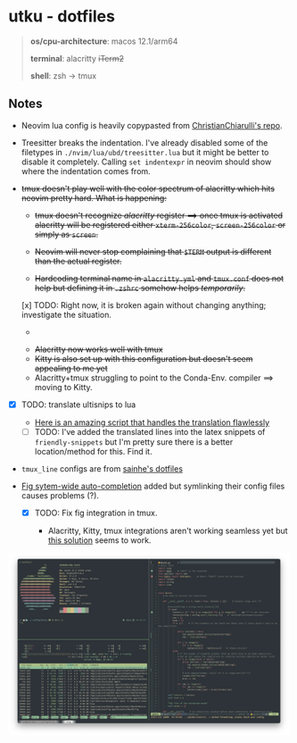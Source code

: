 # utku - dotfiles

> **os/cpu-architecture**: macos 12.1/arm64
> 
> **terminal**: alacritty ~~iTerm2~~
> 
> **shell**: zsh -> tmux

## Notes

* Neovim lua config is heavily copypasted from [ChristianChiarulli's repo](https://github.com/LunarVim/Neovim-from-scratch).

* Treesitter breaks the indentation. I've already disabled some of the
  filetypes in `./nvim/lua/ubd/treesitter.lua` but it might be better to disable
  it completely. Calling `set indentexpr` in neovim should show where the indentation
  comes from.

* ~~tmux doesn't play well with the color spectrum of alacritty which hits neovim pretty hard.
  What is happening:~~

  * ~~tmux doesn't recognize *alacritty* register ==> once tmux is activated
    alacritty will be registered either `xterm-256color`, `screen-256color` or
    simply as `screen`.~~
  
  * ~~Neovim will never stop complaining that `$TERM` output is different than the
    actual register.~~

  * ~~Hardcoding terminal name in `alacritty.yml` and `tmux.conf` does not help
    but defining it in `.zshrc` somehow helps *temporarily*.~~

   [x] TODO: Right now, it is broken again without changing anything; investigate
    the situation.

    * ~~~Solution was simple: switch to iTerm2~~~
    * ~~Alacritty now works well with tmux~~
    * ~~Kitty is also set up  with this configuration but doesn't seem appealing
      to me yet~~
    * Alacritty+tmux struggling to point to the Conda-Env. compiler ==> moving
      to Kitty.

* [x] TODO: translate ultisnips to lua

  * [Here is an amazing script that handles the translation flawlessly](https://github.com/L3MON4D3/LuaSnip/issues/201#issuecomment-950132369)

  * [ ] TODO: I've added the translated lines into the latex snippets of
    `friendly-snippets` but I'm pretty sure there is a better location/method
    for this. Find it.

* `tmux_line` configs are from [sainhe's dotfiles](https://github.com/sainnhe/dotfiles)

* [Fig sytem-wide auto-completion](https://github.com/withfig/fig) added but
  symlinking their config files causes problems (?).

  * [x] TODO: Fix fig integration in tmux.

    * Alacritty, Kitty, tmux integrations aren't working seamless yet but
    [this solution](https://github.com/withfig/fig/issues/26#issuecomment-1022537900) seems to work.

![](./kitty_setup.png)
